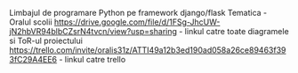 Limbajul de programare Python pe framework django/flask
Tematica - Oralul scolii
https://drive.google.com/file/d/1FSg-JhcUW-jN2hbVR94blbCZsrN4tvcn/view?usp=sharing - linkul catre toate diagramele si ToR-ul proiectului
https://trello.com/invite/oralis31z/ATTI49a12b3ed190ad058a26ce89463f393fC29A4EE6 - linkul catre trello
